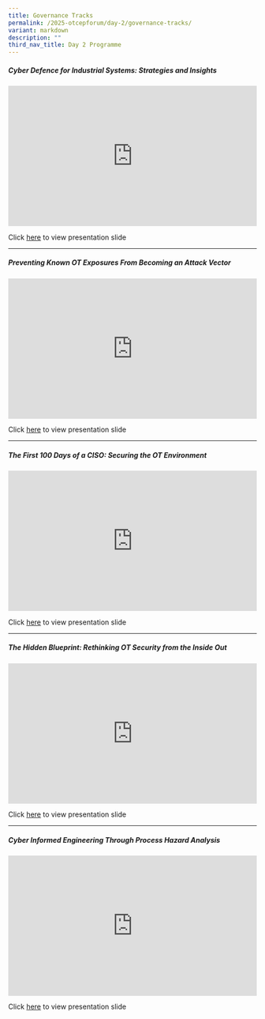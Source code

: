 ```yaml
---
title: Governance Tracks
permalink: /2025-otcepforum/day-2/governance-tracks/
variant: markdown
description: ""
third_nav_title: Day 2 Programme
---
```

<h5><strong>Cyber Defence for Industrial Systems: Strategies and Insights 
</strong></h5>
<p></p>
<div class="video-container">
<iframe height="480" width="853" allowfullscreen="true" frameborder="0" src="https://www.youtube.com/embed/0Z9IVVpYnc8?si=DNqmQlwC_GTR9zXw"></iframe>
</div>

Click [here](https://www.dropbox.com/scl/fi/ye3vyncx27q43sye0gaz0/Cyber-Defence-for-Industrial-Systems-Strategies-and-Insights.pdf?rlkey=cf5k2hhndvo1crd0jayujr2v2&amp;st=fbj8h06b&amp;dl=0) to view presentation slide
<p></p>
<hr>
<p></p>
<h5><strong>Preventing Known OT Exposures From Becoming an Attack Vector
</strong></h5>
<p></p>
<div class="video-container">
<iframe height="315" width="100%" allowfullscreen="true" frameborder="0" src="https://www.youtube.com/embed/wpe531WlSkA?si=2Vk1ITssru-hTksi"></iframe>
</div>

Click [here](https://www.dropbox.com/scl/fi/sh7wge39daq1kse75gizf/Preventing-Known-OT-Exposures-From-Becoming-an-Attack-Vector.pdf?rlkey=07wq1jak29xeetnax97vstuc5&amp;st=jy6r66bu&amp;dl=0) to view presentation slide
<p></p>
<hr>
<p></p>
<h5><strong>
The First 100 Days of a CISO: Securing the OT Environment
</strong></h5>
<p></p>
<div class="video-container">
<iframe height="315" width="560" allowfullscreen="true" frameborder="0" src="https://www.youtube.com/embed/7fBWJxfTqLg?si=3iMUiLnQHbKKaPIl"></iframe>
</div>

Click [here](https://www.dropbox.com/scl/fi/keem4h5n93a2voyeqsaht/The-First-100-Days-of-a-CISO-Securing-the-OT-Environment.pdf?rlkey=hww8qzf1dw9vikirw2qb07wcf&amp;st=03yzns5k&amp;dl=0) to view presentation slide
<p></p>
<hr>
<p></p>
<h5><strong>The Hidden Blueprint: Rethinking OT Security from the Inside Out
</strong></h5>
<p></p>
<div class="video-container">
<iframe height="315" width="560" allowfullscreen="true" frameborder="0" src="https://www.youtube.com/embed/aZSow3gCBHA?si=Xve20qw0sC7N7B_1"></iframe>
</div>

Click [here](https://www.dropbox.com/scl/fi/h7w8l0npps0qnuwqbwh52/The-Hidden-Blueprint-Rethinking-OT-Security-from-the-Inside-Out.pdf?rlkey=xzuykkbdx9somppkknssf8r9m&amp;st=05jbpahp&amp;dl=0) to view presentation slide
<p></p>
<hr>
<p></p>
<h5><strong>Cyber Informed Engineering Through Process Hazard Analysis
</strong></h5>
<p></p>
<div class="video-container">
<iframe height="315" width="560" allowfullscreen="true" frameborder="0" src="https://www.youtube.com/embed/QxKIBUXgwwM?si=oHowimma5eaBz5J4"></iframe>
</div>

Click [here](https://www.dropbox.com/scl/fi/ams7491rea7sc6ge1cgzj/Cyber-Informed-Engineering-Through-Process-Hazard-Analysis.pdf?rlkey=1ekruhcc8nev2haesuig5os83&amp;st=7wo7l2hl&amp;dl=0) to view presentation slide
<p></p>




<style type="text/css"> 
	    .video-container {
      position: relative;
      padding-bottom: 56.25%; /* 16:9 */
      height: 0;
    }
    .video-container iframe {
      position: absolute;
      top: 0;
      left: 0;
      width: 100%;
      height: 100%;
    }
	</style>